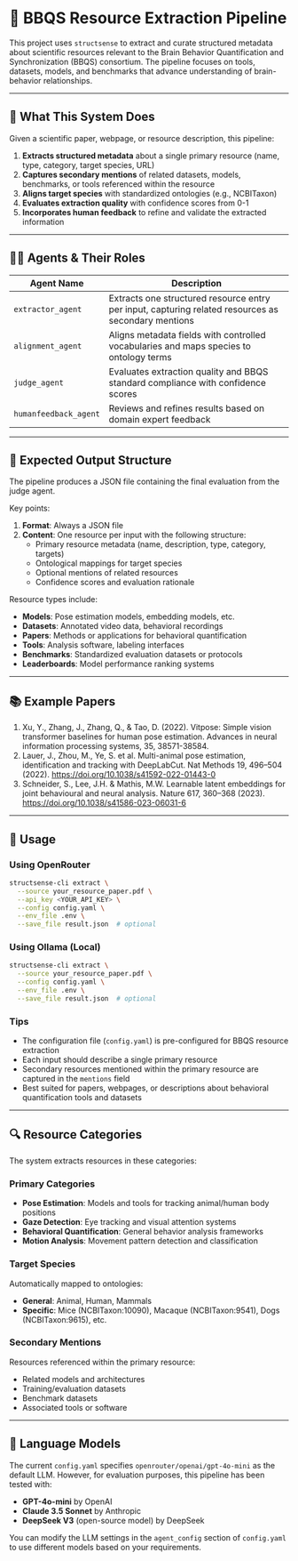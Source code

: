# 🧠 BBQS Resource Extraction Pipeline

This project uses `structsense` to extract and curate structured metadata about scientific resources relevant to the Brain Behavior Quantification and Synchronization (BBQS) consortium. The pipeline focuses on tools, datasets, models, and benchmarks that advance understanding of brain-behavior relationships.

---

## 🔬 What This System Does

Given a scientific paper, webpage, or resource description, this pipeline:

1. **Extracts structured metadata** about a single primary resource (name, type, category, target species, URL)
2. **Captures secondary mentions** of related datasets, models, benchmarks, or tools referenced within the resource
3. **Aligns target species** with standardized ontologies (e.g., NCBITaxon)
4. **Evaluates extraction quality** with confidence scores from 0-1
5. **Incorporates human feedback** to refine and validate the extracted information

---

## 🧑‍💼 Agents & Their Roles

| Agent Name           | Description |
|----------------------|-------------|
| `extractor_agent`    | Extracts one structured resource entry per input, capturing related resources as secondary mentions |
| `alignment_agent`    | Aligns metadata fields with controlled vocabularies and maps species to ontology terms |
| `judge_agent`        | Evaluates extraction quality and BBQS standard compliance with confidence scores |
| `humanfeedback_agent`| Reviews and refines results based on domain expert feedback |

---

## 📁 Expected Output Structure

The pipeline produces a JSON file containing the final evaluation from the judge agent.

Key points:
1. **Format**: Always a JSON file
2. **Content**: One resource per input with the following structure:
   - Primary resource metadata (name, description, type, category, targets)
   - Ontological mappings for target species
   - Optional mentions of related resources
   - Confidence scores and evaluation rationale

Resource types include:
- **Models**: Pose estimation models, embedding models, etc.
- **Datasets**: Annotated video data, behavioral recordings
- **Papers**: Methods or applications for behavioral quantification
- **Tools**: Analysis software, labeling interfaces
- **Benchmarks**: Standardized evaluation datasets or protocols
- **Leaderboards**: Model performance ranking systems

---

## 📚 Example Papers

1. Xu, Y., Zhang, J., Zhang, Q., & Tao, D. (2022). Vitpose: Simple vision transformer baselines for human pose estimation. Advances in neural information processing systems, 35, 38571-38584.
2. Lauer, J., Zhou, M., Ye, S. et al. Multi-animal pose estimation, identification and tracking with DeepLabCut. Nat Methods 19, 496–504 (2022). https://doi.org/10.1038/s41592-022-01443-0
3. Schneider, S., Lee, J.H. & Mathis, M.W. Learnable latent embeddings for joint behavioural and neural analysis. Nature 617, 360–368 (2023). https://doi.org/10.1038/s41586-023-06031-6
---

## 🧪 Usage

### Using OpenRouter
```bash
structsense-cli extract \
  --source your_resource_paper.pdf \
  --api_key <YOUR_API_KEY> \
  --config config.yaml \
  --env_file .env \
  --save_file result.json  # optional
```

### Using Ollama (Local)
```bash
structsense-cli extract \
  --source your_resource_paper.pdf \
  --config config.yaml \
  --env_file .env \
  --save_file result.json  # optional
```

### Tips

- The configuration file (`config.yaml`) is pre-configured for BBQS resource extraction
- Each input should describe a single primary resource
- Secondary resources mentioned within the primary resource are captured in the `mentions` field
- Best suited for papers, webpages, or descriptions about behavioral quantification tools and datasets

---

## 🔍 Resource Categories

The system extracts resources in these categories:

### Primary Categories
- **Pose Estimation**: Models and tools for tracking animal/human body positions
- **Gaze Detection**: Eye tracking and visual attention systems
- **Behavioral Quantification**: General behavior analysis frameworks
- **Motion Analysis**: Movement pattern detection and classification

### Target Species
Automatically mapped to ontologies:
- **General**: Animal, Human, Mammals
- **Specific**: Mice (NCBITaxon:10090), Macaque (NCBITaxon:9541), Dogs (NCBITaxon:9615), etc.

### Secondary Mentions
Resources referenced within the primary resource:
- Related models and architectures
- Training/evaluation datasets
- Benchmark datasets
- Associated tools or software

---

## 🤖 Language Models

The current `config.yaml` specifies `openrouter/openai/gpt-4o-mini` as the default LLM. However, for evaluation purposes, this pipeline has been tested with:

- **GPT-4o-mini** by OpenAI
- **Claude 3.5 Sonnet** by Anthropic
- **DeepSeek V3** (open-source model) by DeepSeek

You can modify the LLM settings in the `agent_config` section of `config.yaml` to use different models based on your requirements.